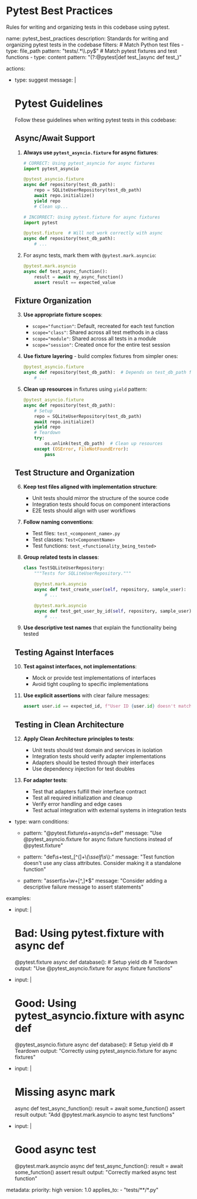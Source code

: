 # Pytest Best Practices

Rules for writing and organizing tests in this codebase using pytest.

<rule>
name: pytest_best_practices
description: Standards for writing and organizing pytest tests in the codebase
filters:
  # Match Python test files
  - type: file_path
    pattern: "tests/.*\\.py$"
  # Match pytest fixtures and test functions
  - type: content
    pattern: "(?:@pytest|def test_|async def test_)"

actions:
  - type: suggest
    message: |
      # Pytest Guidelines

      Follow these guidelines when writing pytest tests in this codebase:

      ## Async/Await Support

      1. **Always use `pytest_asyncio.fixture` for async fixtures**:
         ```python
         # CORRECT: Using pytest_asyncio for async fixtures
         import pytest_asyncio

         @pytest_asyncio.fixture
         async def repository(test_db_path):
             repo = SQLiteUserRepository(test_db_path)
             await repo.initialize()
             yield repo
             # Clean up...
         ```

         ```python
         # INCORRECT: Using pytest.fixture for async fixtures
         import pytest

         @pytest.fixture  # Will not work correctly with async
         async def repository(test_db_path):
             # ...
         ```

      2. For async tests, mark them with `@pytest.mark.asyncio`:
         ```python
         @pytest.mark.asyncio
         async def test_async_function():
             result = await my_async_function()
             assert result == expected_value
         ```

      ## Fixture Organization

      3. **Use appropriate fixture scopes**:
         - `scope="function"`: Default, recreated for each test function
         - `scope="class"`: Shared across all test methods in a class
         - `scope="module"`: Shared across all tests in a module
         - `scope="session"`: Created once for the entire test session

      4. **Use fixture layering** - build complex fixtures from simpler ones:
         ```python
         @pytest_asyncio.fixture
         async def repository(test_db_path):  # Depends on test_db_path fixture
             # ...
         ```

      5. **Clean up resources** in fixtures using `yield` pattern:
         ```python
         @pytest_asyncio.fixture
         async def repository(test_db_path):
             # Setup
             repo = SQLiteUserRepository(test_db_path)
             await repo.initialize()
             yield repo
             # Teardown
             try:
                 os.unlink(test_db_path)  # Clean up resources
             except (OSError, FileNotFoundError):
                 pass
         ```

      ## Test Structure and Organization

      6. **Keep test files aligned with implementation structure**:
         - Unit tests should mirror the structure of the source code
         - Integration tests should focus on component interactions
         - E2E tests should align with user workflows

      7. **Follow naming conventions**:
         - Test files: `test_<component_name>.py`
         - Test classes: `Test<ComponentName>`
         - Test functions: `test_<functionality_being_tested>`

      8. **Group related tests in classes**:
         ```python
         class TestSQLiteUserRepository:
             """Tests for SQLiteUserRepository."""

             @pytest.mark.asyncio
             async def test_create_user(self, repository, sample_user):
                 # ...

             @pytest.mark.asyncio
             async def test_get_user_by_id(self, repository, sample_user):
                 # ...
         ```

      9. **Use descriptive test names** that explain the functionality being tested

      ## Testing Against Interfaces

      10. **Test against interfaces, not implementations**:
          - Mock or provide test implementations of interfaces
          - Avoid tight coupling to specific implementations

      11. **Use explicit assertions** with clear failure messages:
          ```python
          assert user.id == expected_id, f"User ID {user.id} doesn't match expected {expected_id}"
          ```

      ## Testing in Clean Architecture

      12. **Apply Clean Architecture principles to tests**:
          - Unit tests should test domain and services in isolation
          - Integration tests should verify adapter implementations
          - Adapters should be tested through their interfaces
          - Use dependency injection for test doubles

      13. **For adapter tests**:
          - Test that adapters fulfill their interface contract
          - Test all required initialization and cleanup
          - Verify error handling and edge cases
          - Test actual integration with external systems in integration tests

  - type: warn
    conditions:
      - pattern: "@pytest.fixture\\s+async\\s+def"
        message: "Use @pytest_asyncio.fixture for async fixture functions instead of @pytest.fixture"

      - pattern: "def\\s+test_[^(]+\\(\\s*self\\s*\\):"
        message: "Test function doesn't use any class attributes. Consider making it a standalone function"

      - pattern: "assert\\s+\\w+[^,]*$"
        message: "Consider adding a descriptive failure message to assert statements"

examples:
  - input: |
      # Bad: Using pytest.fixture with async def
      @pytest.fixture
      async def database():
          # Setup
          yield db
          # Teardown
    output: "Use @pytest_asyncio.fixture for async fixture functions"

  - input: |
      # Good: Using pytest_asyncio.fixture with async def
      @pytest_asyncio.fixture
      async def database():
          # Setup
          yield db
          # Teardown
    output: "Correctly using pytest_asyncio.fixture for async fixtures"

  - input: |
      # Missing async mark
      async def test_async_function():
          result = await some_function()
          assert result
    output: "Add @pytest.mark.asyncio to async test functions"

  - input: |
      # Good async test
      @pytest.mark.asyncio
      async def test_async_function():
          result = await some_function()
          assert result
    output: "Correctly marked async test function"

metadata:
  priority: high
  version: 1.0
  applies_to:
    - "tests/**/*.py"
</rule>
